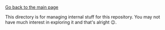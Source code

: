 [Go back to the main page](../README.md)

This directory is for managing internal stuff for this repository. You
may not have much interest in exploring it and that's alright :wink:.
